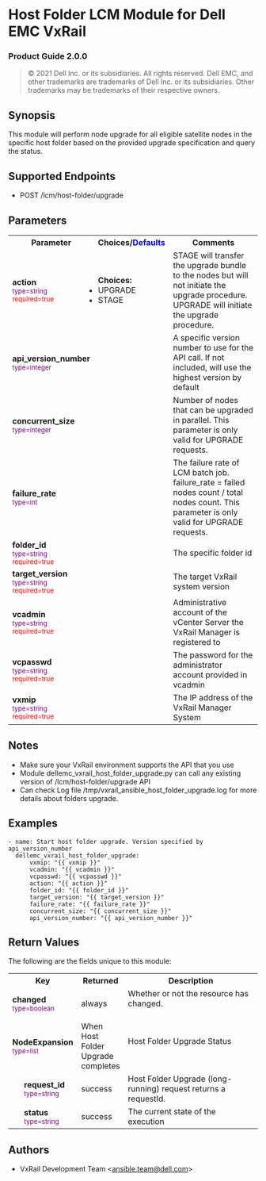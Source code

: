 **Host Folder LCM Module for Dell EMC VxRail**
=========================================
### Product Guide 2.0.0

> © 2021 Dell Inc. or its subsidiaries. All rights reserved. Dell
> EMC, and other trademarks are trademarks of Dell Inc. or its
> subsidiaries. Other trademarks may be trademarks of their respective owners.

Synopsis
--------

This module will perform node upgrade for all eligible satellite nodes in the specific host folder
based on the provided upgrade specification and query the status.

Supported Endpoints
--------

* POST /lcm/host-folder/upgrade


Parameters
----------

<table  border=0 cellpadding=0 class="documentation-table">
    <tr>
        <th colspan="1">Parameter</th>
        <th>Choices/<font color="blue">Defaults</font></th>
        <th width="100%">Comments</th>
    </tr>
    <tr>
        <td colspan="1">
            <div class="ansibleOptionAnchor" id="parameter-host_flags"></div>
            <b>action</b>
            <a class="ansibleOptionLink" href="#parameter-host_flags" title="Permalink to this option"></a>
            <div style="font-size: small">
                <span style="color: purple">type=string</span>
                <br>
                <span style="color: red">required=true</span>
            </div>
        </td>
        <td>
            <ul style="margin: 0; padding: 0"><b>Choices:</b>
                <li>UPGRADE</li>
                <li>STAGE</li>
            </ul>
        </td>
        <td>
            <div></div>
            <div>STAGE will transfer the upgrade bundle to the nodes but will not initiate the upgrade procedure. UPGRADE will initiate the upgrade procedure.</div>
        </td>
    </tr>
    <tr>
        <td colspan="1">
            <div class="ansibleOptionAnchor" id="parameter-host_flags"></div>
            <b>api_version_number</b>
            <a class="ansibleOptionLink" href="#parameter-host_flags" title="Permalink to this option"></a>
            <div style="font-size: small">
                <span style="color: purple">type=integer</span>
            </div>
        </td>
        <td></td>
        <td>
            <div></div>
            <div>A specific version number to use for the API call. If not included, will use the highest version by default</div>
        </td>
    </tr>
    <tr>
        <td colspan="1">
            <div class="ansibleOptionAnchor" id="parameter-host_flags"></div>
            <b>concurrent_size</b>
            <a class="ansibleOptionLink" href="#parameter-host_flags" title="Permalink to this option"></a>
            <div style="font-size: small">
                <span style="color: purple">type=integer</span>
            </div>
        </td>
        <td></td>
        <td>
            <div></div>
            <div>Number of nodes that can be upgraded in parallel. This parameter is only valid for UPGRADE requests.</div>
        </td>
    </tr>
    <tr>
        <td colspan="1">
            <div class="ansibleOptionAnchor" id="parameter-host_flags"></div>
            <b>failure_rate</b>
            <a class="ansibleOptionLink" href="#parameter-host_flags" title="Permalink to this option"></a>
            <div style="font-size: small">
                <span style="color: purple">type=int</span>
            </div>
        </td>
        <td></td>
        <td>
            <div></div>
            <div>The failure rate of LCM batch job. failure_rate = failed nodes count / total nodes count. This parameter is only valid for UPGRADE requests.</div>
        </td>
    </tr>
    <tr>
        <td colspan="1">
            <div class="ansibleOptionAnchor" id="parameter-host_flags"></div>
            <b>folder_id</b>
            <a class="ansibleOptionLink" href="#parameter-host_flags" title="Permalink to this option"></a>
            <div style="font-size: small">
                <span style="color: purple">type=string</span>
                <br>
                <span style="color: red">required=true</span>
            </div>
        </td>
        <td></td>
        <td>
            <div></div>
            <div>The specific folder id</div>
        </td>
    </tr>
    <tr>
        <td colspan="1">
            <div class="ansibleOptionAnchor" id="parameter-host_flags"></div>
            <b>target_version</b>
            <a class="ansibleOptionLink" href="#parameter-host_flags" title="Permalink to this option"></a>
            <div style="font-size: small">
                <span style="color: purple">type=string</span>
                <br>
                <span style="color: red">required=true</span>
            </div>
        </td>
        <td></td>
        <td>
            <div></div>
            <div>The target VxRail system version</div>
        </td>
    </tr>
    <tr>
        <td colspan="1">
            <div class="ansibleOptionAnchor" id="parameter-host_flags"></div>
            <b>vcadmin</b>
            <a class="ansibleOptionLink" href="#parameter-host_flags" title="Permalink to this option"></a>
            <div style="font-size: small">
                <span style="color: purple">type=string</span>
                <br>
                <span style="color: red">required=true</span>
            </div>
        </td>
        <td></td>
        <td>
            <div></div>
            <div>Administrative account of the vCenter Server the VxRail Manager is registered to</div>
        </td>
    </tr>
    <tr>
        <td colspan="1">
            <div class="ansibleOptionAnchor" id="parameter-host_flags"></div>
            <b>vcpasswd</b>
            <a class="ansibleOptionLink" href="#parameter-host_flags" title="Permalink to this option"></a>
            <div style="font-size: small">
                <span style="color: purple">type=string</span>
                <br>
                <span style="color: red">required=true</span>
            </div>
        </td>
        <td></td>
        <td>
            <div></div>
            <div>The password for the administrator account provided in vcadmin</div>
        </td>
    </tr>
    <tr>
        <td colspan="1">
            <div class="ansibleOptionAnchor" id="parameter-host_flags"></div>
            <b>vxmip</b>
            <a class="ansibleOptionLink" href="#parameter-host_flags" title="Permalink to this option"></a>
            <div style="font-size: small">
                <span style="color: purple">type=string</span>
                <br>
                <span style="color: red">required=true</span>
            </div>
        </td>
        <td></td>
        <td>
            <div></div>
            <div>The IP address of the VxRail Manager System</div>
        </td>
    </tr>
</table>

Notes
-----

- Make sure your VxRail environment supports the API that you use
- Module dellemc_vxrail_host_folder_upgrade.py can call any existing version of /lcm/host-folder/upgrade API
- Can check Log file /tmp/vxrail_ansible_host_folder_upgrade.log for more details about folders upgrade.

Examples
--------

``` yaml+jinja
- name: Start host folder upgrade. Version specified by api_version_number
  dellemc_vxrail_host_folder_upgrade:
      vxmip: "{{ vxmip }}"
      vcadmin: "{{ vcadmin }}"
      vcpasswd: "{{ vcpasswd }}"
      action: "{{ action }}"
      folder_id: "{{ folder_id }}"
      target_version: "{{ target_version }}"
      failure_rate: "{{ failure_rate }}"
      concurrent_size: "{{ concurrent_size }}"
      api_version_number: "{{ api_version_number }}"
```

Return Values
-------------

The following are the fields unique to this module:

<table border=0 cellpadding=0 class="documentation-table">
    <tr>
        <th colspan="2">Key</th>
        <th>Returned</th>
        <th width="100%">Description</th>
    </tr>
    <tr>
        <td colspan="2">
            <div class="ansibleOptionAnchor" id="return-changed"></div>
            <b>changed</b>
            <a class="ansibleOptionLink" href="#return-changed" title="Permalink to this return value"></a>
            <div style="font-size: small">
                <span style="color: purple">type=boolean</span>
            </div>
        </td>
        <td>always</td>
        <td>
            <div>Whether or not the resource has changed.</div>
            <br/>
        </td>
    </tr>
    <tr>
        <td colspan="2">
            <div class="ansibleOptionAnchor" id="return-host_details"></div>
            <b>NodeExpansion</b>
            <a class="ansibleOptionLink" href="#return-host_details" title="Permalink to this return value"></a>
            <div style="font-size: small">
                <span style="color: purple">type=list</span>
            </div>
        </td>
        <td>When Host Folder Upgrade completes</td>
        <td>
            <div>Host Folder Upgrade Status</div>
            <br/>
        </td>
    </tr>
    <tr>
        <td class="elbow-placeholder">&nbsp;</td>
        <td colspan="1">
            <div class="ansibleOptionAnchor" id="return-host_details/bw_limit"></div>
            <b>request_id</b>
            <a class="ansibleOptionLink" href="#return-host_details/bw_limit" title="Permalink to this return value"></a>
            <div style="font-size: small">
                <span style="color: purple">type=string</span>
            </div>
        </td>
        <td>success</td>
        <td>
            <div>Host Folder Upgrade (long-running) request returns a requestId.</div>
        </td>
    </tr>
    <tr>
        <td class="elbow-placeholder">&nbsp;</td>
        <td colspan="1">
            <div class="ansibleOptionAnchor" id="return-host_details/bw_limit"></div>
            <b>status</b>
            <a class="ansibleOptionLink" href="#return-host_details/bw_limit" title="Permalink to this return value"></a>
            <div style="font-size: small">
                <span style="color: purple">type=string</span>
            </div>
        </td>
        <td>success</td>
        <td>
            <div>The current state of the execution</div>
        </td>
    </tr>
</table>

Authors
-------

- VxRail Development Team &lt;<ansible.team@dell.com>&gt;
